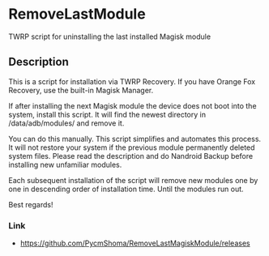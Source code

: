 # RemoveLastModule
TWRP script for uninstalling the last installed Magisk module

## Description
This is a script for installation via TWRP Recovery. If you have Orange Fox Recovery, use the built-in Magisk Manager.

If after installing the next Magisk module the device does not boot into the system, install this script. It will find the newest directory in /data/adb/modules/ and remove it.

You can do this manually. This script simplifies and automates this process. It will not restore your system if the previous module permanently deleted system files. Please read the description and do Nandroid Backup before installing new unfamiliar modules.

Each subsequent installation of the script will remove new modules one by one in descending order of installation time. Until the modules run out.

Best regards! 

### Link
- https://github.com/PycmShoma/RemoveLastMagiskModule/releases 
